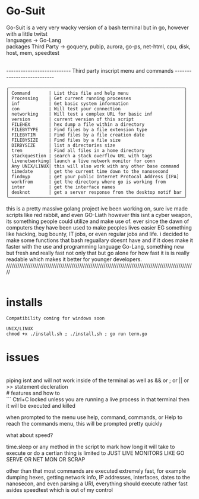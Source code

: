 # Go-Suit
Go-Suit is a very very wacky version of a bash terminal but in go, however with a little twitst
<br>
languages -> Go-Lang <br>
packages Third Party   -> goquery, pubip, aurora, go-ps, net-html, cpu, disk, host, mem, speedtest<br>
<br>

--------------------------- Third party inscript menu and commands ---------------------------
```
╭──────────────────────────────────────────────────────────────────╮
│ Command       | List this file and help menu                     │
│ Processing    | Get current running processes                    │
│ inf           | Get basic system information                     │
│ con           | Will test your connection                        │
│ networking    | Will test a complex URL for basic inf            │
│ version       | current version of this script                   │
│ FILEHEX       | hex dump a file within a directory               │        
│ FILEBYTYPE    | Find files by a file extension type              │
│ FILEBYTIM     | Find files by a file creation date               │
│ FILEBYSIZE    | Find files by a file size                        │
│ DIRBYSIZE     | list a directories size                          │
│ trem          | Find all files in a home directory               │
│ stackquestion | search a stack overflow URL with tags            │
│ livenetworking| launch a live network monitor for conn           │
│ Any UNIX/LINUX| this will also work with any other base command  │
│ timedate      | get the current time down to the nanosecond      │
│ findmyp       | get your public Internet Protocal Address [IPA]  │
│ workfrom      | get the directory where go is working from       │
│ inter         | get the interface names                          │
│ desknot       | get a server response from the desktop notif bar │
╰──────────────────────────────────────────────────────────────────╯
```
this is a pretty massive golang project ive been working on, sure ive made scripts like red rabbit, and even GO-Liath however this isnt a cyber weapon, its something people could utilize and make use of. ever since the dawn of computers they have been used to make peoples lives easier EG something like hacking, bug bounty, IT jobs, or even regular jobs and life. i decided to make some functions that bash reguallary doesnt have and if it does make it faster with the use and programming language Go-Lang, something new but fresh and really fast not only that but go alone for how fast it is is really readable which makes it better for younger developers. 
/////////////////////////////////////////////////////////////////////////////////////////////////////
<br>
<br>
# installs 
```
Compatibility coming for windows soon 

UNIX/LINUX
chmod +x ./install.sh ; ./install,sh ; go run term.go 
```

# issues 
<br>
piping isnt and will not work inside of the terminal as well as && or ; or || or >> statement decleration
<br> 
# features and how to 
<br>
```
Ctrl+C locked unless you are running a live process in that terminal then it will be executed and killed 

when prompted to the menu use help, command, commands, or Help to reach the commands menu, this will be prompted pretty quickly

 what about speed? 

time.sleep or any method in the script to mark how long it will take to execute or do a certian thing is limited to JUST LIVE MONITORS LIKE GO SERVE OR NET MON OR SCRAP

other than that most commands are executed extremely fast, for example dumping hexes, getting network info, IP addresses, interfaces, dates to the nanosecon, and even parsing a URl, everything should execute rather fast asides speedtest which is out of my control

```
